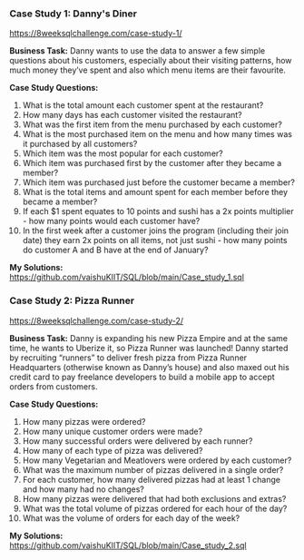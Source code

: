 ### **Case Study 1: Danny's Diner**
https://8weeksqlchallenge.com/case-study-1/

**Business Task:**
Danny wants to use the data to answer a few simple questions about his customers, especially about their visiting patterns, how much money they’ve spent and also which menu items are their favourite.

**Case Study Questions:**
1. What is the total amount each customer spent at the restaurant?
2. How many days has each customer visited the restaurant?
3. What was the first item from the menu purchased by each customer?
4. What is the most purchased item on the menu and how many times was it purchased by all customers?
5. Which item was the most popular for each customer?
6. Which item was purchased first by the customer after they became a member?
7. Which item was purchased just before the customer became a member?
8. What is the total items and amount spent for each member before they became a member?
9. If each $1 spent equates to 10 points and sushi has a 2x points multiplier - how many points would each customer have?
10. In the first week after a customer joins the program (including their join date) they earn 2x points on all items, not just sushi - how many points do customer A and B have at the end of January?

**My Solutions:**
https://github.com/vaishuKIIT/SQL/blob/main/Case_study_1.sql

### **Case Study 2: Pizza Runner**
https://8weeksqlchallenge.com/case-study-2/

**Business Task:**
Danny is expanding his new Pizza Empire and at the same time, he wants to Uberize it, so Pizza Runner was launched! Danny started by recruiting “runners” to deliver fresh pizza from Pizza Runner Headquarters (otherwise known as Danny’s house) and also maxed out his credit card to pay freelance developers to build a mobile app to accept orders from customers.

**Case Study Questions:**
1. How many pizzas were ordered?
2. How many unique customer orders were made?
3. How many successful orders were delivered by each runner?
4. How many of each type of pizza was delivered?
5. How many Vegetarian and Meatlovers were ordered by each customer?
6. What was the maximum number of pizzas delivered in a single order?
7. For each customer, how many delivered pizzas had at least 1 change and how many had no changes?
8. How many pizzas were delivered that had both exclusions and extras?
9. What was the total volume of pizzas ordered for each hour of the day?
10. What was the volume of orders for each day of the week?

**My Solutions:**
https://github.com/vaishuKIIT/SQL/blob/main/Case_study_2.sql
